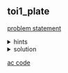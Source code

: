 ## toi1_plate
[problem statement](https://programming.in.th/tasks/toi1_plate)

<details>
  <summary>hints</summary>
  <details>
    <summary>hint 1</summary>
    <p>simulation</p>
  </details>
  <details>
    <summary>hint 2</summary>
    <p>การเข้าแถวสามารถใช้ data structure อะไร represent ได้?</p>
  </details>
  <details>
    <summary>hint 2.5</summary>
    <p>queue (std::queue)</p>
  </details>
</details>

<details>
  <summary>solution</summary>
  <p>โจทย์ข้อนี้ให้เราทำการ simulate การเข้าแถวโดยการเข้าแถวจะเข้าแถวตามห้อง โดยนักเรียนที่จะมาเข้าแถวจะไปต่อหลังนักเรียนที่อห้องเดียวกันที่อยู่ในแถวอยู่แล้ว โดยการเข้าแถวทำให้เรานึกถึง data structure queue โดยเราจะใช้ queue 2 ประเภท ในการ simulate </p>
  <ol start="1">
    <li> $Q$ ใช้ในลำดับของห้อง โดยจะเก็บเป็นเลขประจำห้องไว้</li>
    <li> $q[cl]$ ใช้ในการเก็บลำดับของนักเรียนที่อยู่ห้อง $cl$ </li>
  </ol>
  <details>
    <summary>operation E (เอานักเรียน <ins>s</ins> เข้าแถว)</summary>
    <ul>
      <li>นำนักเรียน s เข้า $q[cl_s]$ เข้าใน $Q$</li>
      <li>ถ้า $cl_s$ ยังไม่อยู่ใน $Q$ (ก่อนหน้านี้ยังไม่มีนักเรียนจาก $cl_s$ อยู่ในแถว) → push $cl_s$ เข้าใน $Q$</li>
    </ul>
  </details>
  <details>
    <summary>operation D (เอานักเรียนคนหน้าสุดออก)</summary>
    <ul>
      <li>ถ้าไม่มีคนอยู่ในแถว ($Q$.empty() == true)
        <ul>
          <li>print “empty”</li>
        </ul>
      </li>
      <li>คนหน้าสุด = $q[Q.front()].front()$
        <ul>
          <li>$Q.front()$ เป็นห้องที่อยู่หน้าสุด และ $q[cl].front()$ เป็นนักเรียนห้อง $cl$ ที่อยู่หน้าสุด</li>
        </ul>
      </li>
      <li>นำคนหน้าสุดออก ($Q.front().pop())</li>
    </ul>
  </details>
  <video src="https://github.com/user-attachments/assets/350f8f56-c0c3-41e0-b06a-df96b309d41b" width="600" autoplay></video>
</details>


[ac code](./toi01_plate.cpp)
